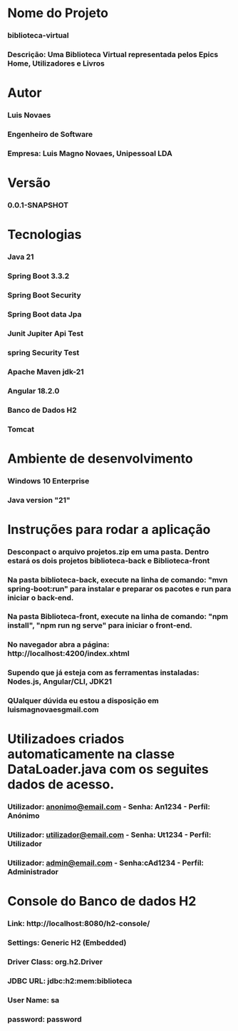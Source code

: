 # Nome do Projeto
### biblioteca-virtual
### Descrição: Uma Biblioteca Virtual representada pelos Epics Home, Utilizadores e Livros

# Autor
### Luis Novaes
### Engenheiro de Software
### Empresa: Luis Magno Novaes, Unipessoal LDA

# Versão 
### 0.0.1-SNAPSHOT

# Tecnologias
### Java 21
### Spring Boot 3.3.2
### Spring Boot Security
### Spring Boot data Jpa
### Junit Jupiter Api Test
### spring Security Test
### Apache Maven jdk-21
### Angular 18.2.0
### Banco de Dados H2
### Tomcat

# Ambiente de desenvolvimento 
### Windows 10 Enterprise
### Java version "21"

# Instruções para rodar a aplicação 
### Desconpact o arquivo projetos.zip em uma pasta. Dentro estará os dois projetos biblioteca-back e Biblioteca-front 
### Na pasta biblioteca-back, execute na linha de comando:  "mvn spring-boot:run" para instalar e preparar os pacotes e run para iniciar o back-end.
### Na pasta Biblioteca-front, execute na linha de comando: "npm install", "npm run ng serve" para iniciar o front-end.
### No navegador abra a página: http://localhost:4200/index.xhtml
### Supendo que já esteja com as ferramentas instaladas: Nodes.js, Angular/CLI, JDK21
### QUalquer dúvida eu estou a disposição em luismagnovaesgmail.com

# Utilizadoes criados automaticamente na classe DataLoader.java com os seguites dados de acesso.
###	Utilizador: anonimo@email.com    -    Senha: An1234    -   	Perfíl: Anónimo
### Utilizador: utilizador@email.com    -    Senha: Ut1234    -   	Perfíl: Utilizador
###	Utilizador: admin@email.com	    -    Senha:cAd1234    -   	Perfíl: Administrador

# Console do Banco de dados H2
### Link: http://localhost:8080/h2-console/
### Settings: Generic H2 (Embedded)
### Driver Class: org.h2.Driver
### JDBC URL: jdbc:h2:mem:biblioteca
### User Name: sa
### password: password









  
